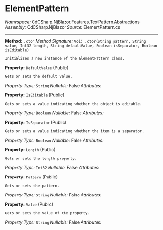# ElementPattern

*Namespace:* CdCSharp.NjBlazor.Features.TextPattern.Abstractions
*Assembly:* CdCSharp.NjBlazor
*Source:* ElementPattern.cs


---

**Method:** `.ctor`
*Method Signature:* `Void .ctor(String pattern, String value, Int32 length, String defaultValue, Boolean isSeparator, Boolean isEditable)`


    Initializes a new instance of the ElementPattern class.
    



**Property:** `DefaultValue` (Public)


    Gets or sets the default value.
    

*Property Type:* `String`
*Nullable:* False
*Attributes:* 


**Property:** `IsEditable` (Public)


    Gets or sets a value indicating whether the object is editable.
    

*Property Type:* `Boolean`
*Nullable:* False
*Attributes:* 


**Property:** `IsSeparator` (Public)


    Gets or sets a value indicating whether the item is a separator.
    

*Property Type:* `Boolean`
*Nullable:* False
*Attributes:* 


**Property:** `Length` (Public)


    Gets or sets the length property.
    

*Property Type:* `Int32`
*Nullable:* False
*Attributes:* 


**Property:** `Pattern` (Public)


    Gets or sets the pattern.
    

*Property Type:* `String`
*Nullable:* False
*Attributes:* 


**Property:** `Value` (Public)


    Gets or sets the value of the property.
    

*Property Type:* `String`
*Nullable:* False
*Attributes:* 

